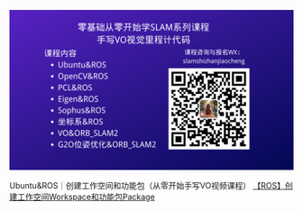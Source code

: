 ![](./2_opencv&ros/a_opencv_cvmat/小秋SLAM实战教程.png)

Ubuntu&ROS｜创建工作空间和功能包（从零开始手写VO视频课程）
[【ROS】创建工作空间Workspace和功能包Package](https://chunqiushenye.blog.csdn.net/article/details/121700544)